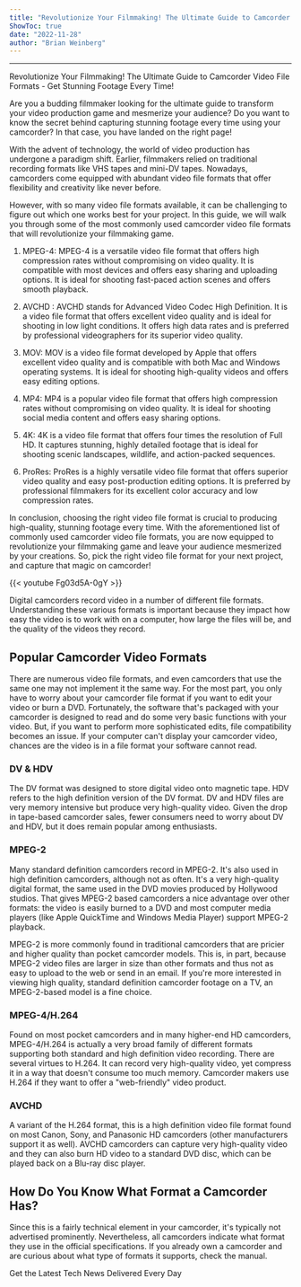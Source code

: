 ```yaml
---
title: "Revolutionize Your Filmmaking! The Ultimate Guide to Camcorder Video File Formats - Get Stunning Footage Every Time!"
ShowToc: true 
date: "2022-11-28"
author: "Brian Weinberg"
---
```

*****
Revolutionize Your Filmmaking! The Ultimate Guide to Camcorder Video File Formats - Get Stunning Footage Every Time!

Are you a budding filmmaker looking for the ultimate guide to transform your video production game and mesmerize your audience? Do you want to know the secret behind capturing stunning footage every time using your camcorder? In that case, you have landed on the right page!

With the advent of technology, the world of video production has undergone a paradigm shift. Earlier, filmmakers relied on traditional recording formats like VHS tapes and mini-DV tapes. Nowadays, camcorders come equipped with abundant video file formats that offer flexibility and creativity like never before.

However, with so many video file formats available, it can be challenging to figure out which one works best for your project. In this guide, we will walk you through some of the most commonly used camcorder video file formats that will revolutionize your filmmaking game.

1. MPEG-4: MPEG-4 is a versatile video file format that offers high compression rates without compromising on video quality. It is compatible with most devices and offers easy sharing and uploading options. It is ideal for shooting fast-paced action scenes and offers smooth playback.

2. AVCHD : AVCHD stands for Advanced Video Codec High Definition. It is a video file format that offers excellent video quality and is ideal for shooting in low light conditions. It offers high data rates and is preferred by professional videographers for its superior video quality.

3. MOV: MOV is a video file format developed by Apple that offers excellent video quality and is compatible with both Mac and Windows operating systems. It is ideal for shooting high-quality videos and offers easy editing options.

4. MP4: MP4 is a popular video file format that offers high compression rates without compromising on video quality. It is ideal for shooting social media content and offers easy sharing options.

5. 4K: 4K is a video file format that offers four times the resolution of Full HD. It captures stunning, highly detailed footage that is ideal for shooting scenic landscapes, wildlife, and action-packed sequences.

6. ProRes: ProRes is a highly versatile video file format that offers superior video quality and easy post-production editing options. It is preferred by professional filmmakers for its excellent color accuracy and low compression rates.

In conclusion, choosing the right video file format is crucial to producing high-quality, stunning footage every time. With the aforementioned list of commonly used camcorder video file formats, you are now equipped to revolutionize your filmmaking game and leave your audience mesmerized by your creations. So, pick the right video file format for your next project, and capture that magic on camcorder!

{{< youtube Fg03d5A-0gY >}} 




Digital camcorders record video in a number of different file formats. Understanding these various formats is important because they impact how easy the video is to work with on a computer, how large the files will be, and the quality of the videos they record.

 
##   Popular Camcorder Video Formats  
 

There are numerous video file formats, and even camcorders that use the same one may not implement it the same way. For the most part, you only have to worry about your camcorder file format if you want to edit your video or burn a DVD. Fortunately, the software that's packaged with your camcorder is designed to read and do some very basic functions with your video. But, if you want to perform more sophisticated edits, file compatibility becomes an issue. If your computer can't display your camcorder video, chances are the video is in a file format your software cannot read.

 
###   DV & HDV  
 

The DV format was designed to store digital video onto magnetic tape. HDV refers to the high definition version of the DV format. DV and HDV files are very memory intensive but produce very high-quality video. Given the drop in tape-based camcorder sales, fewer consumers need to worry about DV and HDV, but it does remain popular among enthusiasts.

 
###   MPEG-2  
 

Many standard definition camcorders record in MPEG-2. It's also used in high definition camcorders, although not as often. It's a very high-quality digital format, the same used in the DVD movies produced by Hollywood studios. That gives MPEG-2 based camcorders a nice advantage over other formats: the video is easily burned to a DVD and most computer media players (like Apple QuickTime and Windows Media Player) support MPEG-2 playback.

 

MPEG-2 is more commonly found in traditional camcorders that are pricier and higher quality than pocket camcorder models. This is, in part, because MPEG-2 video files are larger in size than other formats and thus not as easy to upload to the web or send in an email. If you're more interested in viewing high quality, standard definition camcorder footage on a TV, an MPEG-2-based model is a fine choice.

 
###   MPEG-4/H.264  
 

Found on most pocket camcorders and in many higher-end HD camcorders, MPEG-4/H.264 is actually a very broad family of different formats supporting both standard and high definition video recording. There are several virtues to H.264. It can record very high-quality video, yet compress it in a way that doesn't consume too much memory. Camcorder makers use H.264 if they want to offer a "web-friendly" video product.

 
###   AVCHD  
 

A variant of the H.264 format, this is a high definition video file format found on most Canon, Sony, and Panasonic HD camcorders (other manufacturers support it as well). AVCHD camcorders can capture very high-quality video and they can also burn HD video to a standard DVD disc, which can be played back on a Blu-ray disc player.

 
##   How Do You Know What Format a Camcorder Has?  
 

Since this is a fairly technical element in your camcorder, it's typically not advertised prominently. Nevertheless, all camcorders indicate what format they use in the official specifications. If you already own a camcorder and are curious about what type of formats it supports, check the manual.

 

Get the Latest Tech News Delivered Every Day




